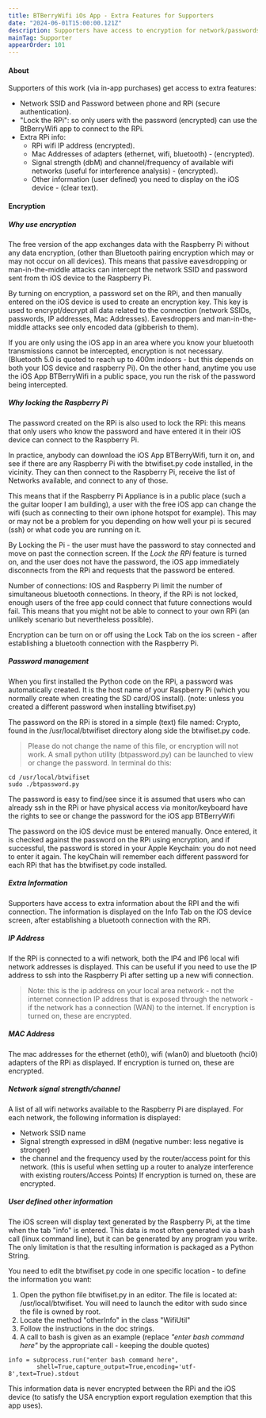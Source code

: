 ```yaml
---
title: BTBerryWifi iOs App - Extra Features for Supporters
date: "2024-06-01T15:00:00.121Z"
description: Supporters have access to encryption for network/passwords, ip and mac addreses and other info.
mainTag: Supporter
appearOrder: 101
---
```


#### About  

Supporters of this work (via in-app purchases) get access to extra features:
- Network SSID and Password between phone and RPi (secure authentication).  
- "Lock the RPi": so only users with the password (encrypted) can use the BtBerryWifi app to connect to the RPi.
- Extra RPi info: 
    - RPi wifi IP address (encrypted).
    - Mac Addresses of adapters (ethernet, wifi, bluetooth) - (encrypted).
    - Signal strength (dbM) and channel/frequency of available wifi networks (useful for interference analysis) - (encrypted).
    - Other information (user defined) you need to display on the iOS device - (clear text).  

#### Encryption 

##### Why use encryption

The free version of the app exchanges data with the Raspberry Pi without any data encryption, (other than Bluetooth pairing encryption which may or may not occur on all devices).  This means that passive eavesdropping or man-in-the-middle attacks can intercept the network SSID and password sent from th iOS device to the Raspberry Pi.

By turning on encryption, a password set on the RPi, and then manually entered on the iOS device is used to create an encryption key.  This key is used to encrypt/decrypt all data related to the connection (network SSIDs, passwords, IP addresses, Mac Addresses). Eavesdroppers and man-in-the-middle attacks see only encoded data (gibberish to them).

If you are only using the iOS app in an area where you know your bluetooth transmissions cannot be intercepted, encryption is not necessary.  (Bluetooth 5.0 is quoted to reach up to 400m indoors - but this depends on both your IOS device and raspberry Pi). On the other hand, anytime you use the iOS App BTBerryWifi in a public space, you run the risk of the password being intercepted.

##### Why locking the Raspberry Pi

The password created on the RPi is also used to lock the RPi:  this means that only users who know the password and have entered it in their iOS device can connect to the Raspberry Pi.

In practice, anybody can download the iOS App BTBerryWifi, turn it on, and see if there are any Raspberry Pi with the btwifiset.py code installed, in the vicinity.  They can then connect to the Raspberry Pi, receive the list of Networks available, and connect to any of those.

This means that if the Raspberry Pi Appliance is in a public place (such a the guitar looper I am building), a user with the free iOS app can change the wifi (such as connecting to their own iphone hotspot for example).  This may or may not be a problem for you depending on how well your pi is secured (ssh) or what code you are running on it.

By Locking the Pi - the user must have the password to stay connected and move on past the connection screen.  If the *Lock the RPi* feature is turned on, and the user does not have the password, the iOS app immediately disconnects from the RPi and requests that the password be entered.

Number of connections:  IOS and Raspberry Pi limit the number of simultaneous bluetooth connections.  In theory, if the RPi is not locked, enough users of the free app could connect that future connections would fail. This means that you might not be able to connect to your own RPi (an unlikely scenario but nevertheless possible).

Encryption can be turn on or off using the Lock Tab on the ios screen - after establishing a bluetooth connection with the Raspberry Pi.
##### Password management

When you first installed the Python code on the RPi, a password was automatically created. It is the host name of your Raspberry Pi (which you normally create when creating the SD card/OS install). (note: unless you created a different password when installing btwifiset.py)

The password on the RPi is stored in a simple (text) file named: Crypto, found in the /usr/local/btwifiset directory along side the btwifiset.py code.
>Please do not change the name of this file, or encryption will not work.
A small python utility (btpassword.py) can be launched to view or change the password. In terminal do this:
```
cd /usr/local/btwifiset
sudo ./btpassword.py
```
The password is easy to find/see since it is assumed that users who can already ssh in the RPi or have physical access via monitor/keyboard have the rights to see or change the password for the iOS app BTBerryWifi

The password on the iOS device must be entered manually. Once entered, it is checked against the password on the RPi using encryption, and if successful, the password is stored in your Apple Keychain: you do not need to enter it again. The keyChain will remember each different password for each RPi that has the btwifiset.py code installed.

##### Extra Information

Supporters have access to extra information about the RPI and the wifi connection. The information is displayed on the Info Tab on the iOS device screen, after establishing a bluetooth connection with the RPi.

##### IP Address

If the RPi is connected to a wifi network, both the IP4 and IP6 local wifi network addresses is displayed. This can be useful if you need to use the IP address to ssh into the Raspberry Pi after setting up a new wifi connection.
>Note: this is the ip address on your local area network - not the internet connection IP address that is exposed through the network - if the network has a connection (WAN) to the internet.
If encryption is turned on, these are encrypted.

##### MAC Address

The mac addresses for the ethernet (eth0), wifi (wlan0) and bluetooth (hci0) adapters of the RPi as displayed.  If encryption is turned on, these are encrypted.

##### Network signal strength/channel

A list of all wifi networks available to the Raspberry Pi are displayed. For each network, the following information is displayed:
- Network SSID name
- Signal strength expressed in dBM (negative number: less negative is stronger)
- the channel and the frequency used by the router/access point for this network. (this is useful when setting up  a router to analyze interference with existing routers/Access Points)
If encryption is turned on, these are encrypted.

##### User defined other information

The iOS screen will display text generated by the Raspberry Pi, at the time when the tab "info" is entered.  This data is most often generated via a bash call (linux command line), but it can be generated by any program you write.  The only limitation is that the resulting information is packaged as a Python String.

You need to edit the btwifiset.py code in one specific location - to define the information you want: 
1. Open the python file btwifiset.py in an editor. The file is located at: /usr/local/btwifiset.  You will need to launch the editor with sudo since the file is owned by root.
2. Locate the method "otherInfo" in the class "WifiUtil"
3. Follow the instructions in the doc strings. 
4. A call to bash is given as an example (replace *"enter bash command here"* by the appropriate call - keeping the double quotes)
```
info = subprocess.run("enter bash command here", 
        shell=True,capture_output=True,encoding='utf-8',text=True).stdout
```
This information data is never encrypted between the RPi and the iOS device (to satisfy the USA encryption export regulation exemption that this app uses).




